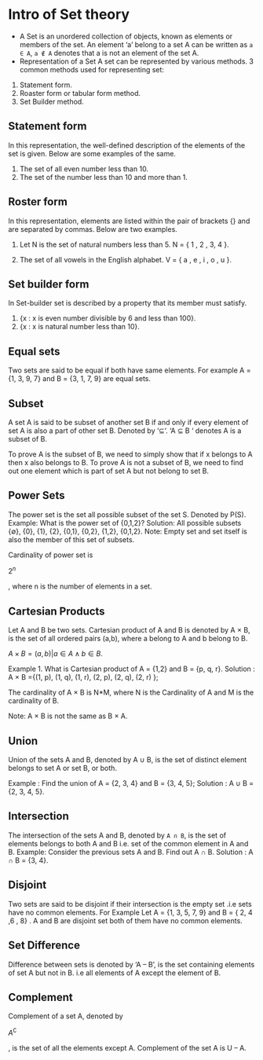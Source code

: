 # Intro of Set theory
- A Set is an unordered collection of objects, known as elements or members of the set.
An element ‘a’ belong to a set A can be written as `a ∈ A`,  `a ∉ A` denotes that a is not an element of the set A.
- Representation of a Set
A set can be represented by various methods. 3 common methods used for representing set:
1. Statement form.
2. Roaster form or tabular form method.
3. Set Builder method.

## Statement form
In this representation, the well-defined description of the elements of the set is given. Below are some examples of the same.
1. The set of all even number less than 10.
2. The set of the number less than 10 and more than 1.

## Roster form
In this representation, elements are listed within the pair of brackets {} and are separated by commas. Below are two examples.
1. Let N is the set of natural numbers less than 5.
N = { 1 , 2 , 3, 4 }.

2. The set of all vowels in the English alphabet.
V = { a , e , i , o , u }.

## Set builder form
In Set-builder set is described by a property that its member must satisfy.
1. {x : x is even number divisible by 6 and less than 100}.
2. {x : x is natural number less than 10}.

 
## Equal sets
Two sets are said to be equal if both have same elements. For example A = {1, 3, 9, 7} and B = {3, 1, 7, 9} are equal sets.
 
## Subset

A set A is said to be subset of another set B if and only if every element of set A is also a part of other set B.
Denoted by ‘⊆‘.
‘A ⊆ B ‘ denotes A is a subset of B.

To prove A is the subset of B, we need to simply show that if x belongs to A then x also belongs to B.
To prove A is not a subset of B, we need to find out one element which is part of set A but not belong to set B.

## Power Sets
The power set is the set all possible subset of the set S. Denoted by P(S).
Example: What is the power set of {0,1,2}?
Solution: All possible subsets
{∅}, {0}, {1}, {2}, {0,1}, {0,2}, {1,2}, {0,1,2}.
Note: Empty set and set itself is also the member of this set of subsets.

Cardinality of power set is

$2^n$

, where n is the number of elements in a set.

## Cartesian Products
Let A and B be two sets. Cartesian product of A and B is denoted by A × B, is the set of all ordered pairs (a,b), where a belong to A and b belong to B.

$A × B = {(a, b) | a ∈ A ∧ b ∈ B}$.

Example 1. What is Cartesian product of A = {1,2} and B = {p, q, r}.
Solution : A × B ={(1, p), (1, q), (1, r), (2, p), (2, q), (2, r) };


The cardinality of A × B  is N*M, where N is the Cardinality of A and M is the cardinality of B.

Note: A × B is not the same as B × A.

## Union
Union of the sets A and B, denoted by A ∪ B, is the set of distinct element belongs to set A or set B, or both.

Example : Find the union of A = {2, 3, 4} and B = {3, 4, 5};
Solution : A ∪ B = {2, 3, 4, 5}.

## Intersection
The intersection of the sets A and B, denoted by `A ∩ B`, is the set of elements belongs to both A and B i.e. set of the common element in A and B.
Example: Consider the previous sets A and B. Find out A ∩ B.
Solution : A ∩ B = {3, 4}.

## Disjoint
Two sets are said to be disjoint if their intersection is the empty set .i.e sets have no common elements.
For Example
Let A = {1, 3, 5, 7, 9} and B = { 2, 4 ,6 , 8} .
A and B are disjoint set both of them have no common elements.

## Set Difference
Difference between sets is denoted by ‘A – B’, is the set containing elements of set A but not in B. i.e all elements of A except the element of B.

## Complement
Complement of a set A, denoted by

$A^\complement$

, is the set of all the elements except A. Complement of the set A is U – A.